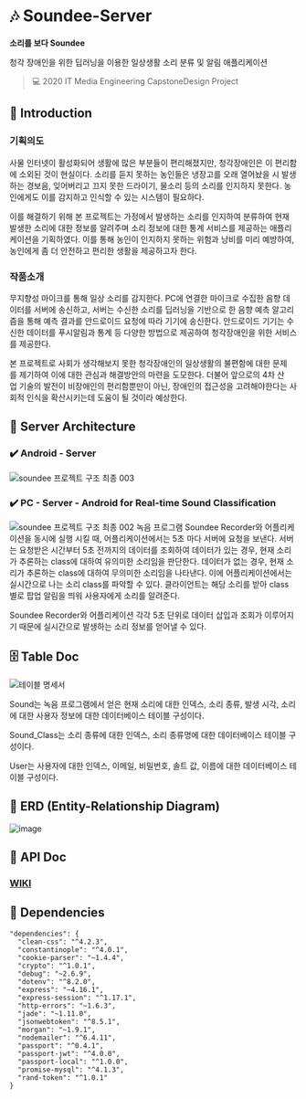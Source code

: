 # 🎶 Soundee-Server

**소리를 보다 Soundee**

청각 장애인을 위한 딥러닝을 이용한 일상생활 소리 분류 및 알림 애플리케이션
> 💻 2020 IT Media Engineering CapstoneDesign Project

## 👋 Introduction
### 기획의도

사물 인터넷이 활성화되어 생활에 많은 부분들이 편리해졌지만, 청각장애인은 이 편리함에 소외된 것이 현실이다. 
소리를 듣지 못하는 농인들은 냉장고를 오래 열어놨을 시 발생하는 경보음, 잊어버리고 끄지 못한 드라이기, 물소리 등의 소리를 인지하지 못한다. 농인에게도 이를 감지하고 인식할 수 있는 시스템이 필요하다.

이를 해결하기 위해 본 프로젝트는 가정에서 발생하는 소리를 인지하여 분류하여 현재 발생한 소리에 대한 정보를 알려주며 소리 정보에 대한 통계 서비스를 제공하는 애플리케이션을 기획하였다. 이를 통해 농인이 인지하지 못하는 위험과 낭비를 미리 예방하여, 농인에게 좀 더 안전하고 편리한 생활을 제공하고자 한다.

### 작품소개

무지향성 마이크를 통해 일상 소리를 감지한다. PC에 연결한 마이크로 수집한 음향 데이터를 서버에 송신하고, 서버는 수신한 소리를 딥러닝을 기반으로 한 음향 예측 알고리즘을 통해 예측 결과를 안드로이드 요청에 따라 기기에 송신한다. 안드로이드 기기는 수신한 데이터를 푸시알림과 통계 등 다양한 방법으로 제공하여 청각장애인을 위한 서비스를 제공한다.

본 프로젝트로 사회가 생각해보지 못한 청각장애인의 일상생활의 불편함에 대한 문제를 제기하여 이에 대한 관심과 해결방안의 마련을 도모한다. 더불어 앞으로의 4차 산업 기술의 발전이 비장애인의 편리함뿐만이 아닌, 장애인의 접근성을 고려해야한다는 사회적 인식을 확산시키는데 도움이 될 것이라 예상한다.

## 🧱 Server Architecture
### ✔️ Android - Server
![soundee 프로젝트 구조 최종 003](https://user-images.githubusercontent.com/43840561/97020968-31805c80-158d-11eb-821b-3748a5a2b2c0.jpeg)

### ✔️ PC - Server - Android for Real-time Sound Classification
![soundee 프로젝트 구조 최종 002](https://user-images.githubusercontent.com/43840561/97009956-bcf2f100-157f-11eb-8101-08be6a8a71bd.jpeg)
녹음 프로그램 Soundee Recorder와 어플리케이션을 동시에 실행 시킬 때, 어플리케이션에서는 5초 마다 서버에 요청을 보낸다. 서버는 요청받은 시간부터 5초 전까지의 데이터를 조회하여 데이터가 있는 경우, 현재 소리가 추론하는 class에 대하여 유의미한 소리임을 판단한다. 데이터가 없는 경우, 현재 소리가 추론하는 class에 대하여 무의미한 소리임을 나타낸다. 이에 어플리케이션에서는 실시간으로 나는 소리 class를 파악할 수 있다. 클라이언트는 해당 소리를 받아 class 별로 팝업 알림을 띄워 사용자에게 소리를 알려준다.

Soundee Recorder와 어플리케이션 각각 5초 단위로 데이터 삽입과 조회가 이루어지기 때문에 실시간으로 발생하는 소리 정보를 얻어낼 수 있다.

## 🗄 Table Doc
<img alt="테이블 명세서" src="https://user-images.githubusercontent.com/43840561/97027259-6bedf780-1595-11eb-945d-5da882e2f9a0.png">

Sound는 녹음 프로그램에서 얻은 현재 소리에 대한 인덱스, 소리 종류, 발생 시각, 소리에 대한 사용자 정보에 대한 데이터베이스 테이블 구성이다.

Sound_Class는 소리 종류에 대한 인덱스, 소리 종류명에 대한 데이터베이스 테이블 구성이다.

User는 사용자에 대한 인덱스, 이메일, 비밀번호, 솔트 값, 이름에 대한 데이터베이스 테이블 구성이다.

## 🔖 ERD (Entity-Relationship Diagram)
![image](https://user-images.githubusercontent.com/43840561/97026518-722fa400-1594-11eb-8254-efe8e331d9ed.png)


## 📃 API Doc 
### [WIKI](https://github.com/CapstoneDesign2020/Soundee-Server/wiki)

## 🧲 Dependencies
```
"dependencies": {
  "clean-css": "^4.2.3",
  "constantinople": "^4.0.1",
  "cookie-parser": "~1.4.4",
  "crypto": "^1.0.1",
  "debug": "~2.6.9",
  "dotenv": "^8.2.0",
  "express": "~4.16.1",
  "express-session": "^1.17.1",
  "http-errors": "~1.6.3",
  "jade": "~1.11.0",
  "jsonwebtoken": "^8.5.1",
  "morgan": "~1.9.1",
  "nodemailer": "^6.4.11",
  "passport": "^0.4.1",
  "passport-jwt": "^4.0.0",
  "passport-local": "^1.0.0",
  "promise-mysql": "^4.1.3",
  "rand-token": "^1.0.1"
}
 ```
